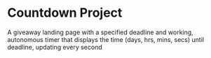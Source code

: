 # Countdown Project

A giveaway landing page with a specified deadline and working, autonomous timer that displays the time (days, hrs, mins, secs) until deadline, updating every second
